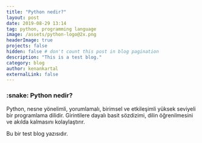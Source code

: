 ```yaml
---
title: "Python nedir?"
layout: post   
date: 2019-08-29 13:14
tag: python, programming language
image: /assets/python-logo@2x.png
headerImage: true
projects: false 
hidden: false # don't count this post in blog pagination
description: "This is a test blog."
category: blog
author: kenankartal
externalLink: false
---
```


<h3>:snake: Python nedir?</h3>

<p>Python, nesne yönelimli, yorumlamalı, birimsel ve etkileşimli yüksek seviyeli bir programlama dilidir. Girintilere dayalı basit sözdizimi, dilin öğrenilmesini ve akılda kalmasını kolaylaştırır.</p>

<p>Bu bir test blog yazısıdır.</p>



